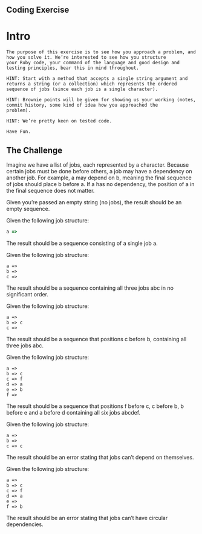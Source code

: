 ## Coding Exercise

# Intro

```
The purpose of this exercise is to see how you approach a problem, and how you solve it. We’re interested to see how you structure
your Ruby code, your command of the language and good design and testing principles, bear this in mind throughout.

HINT: Start with a method that accepts a single string argument and returns a string (or a collection) which represents the ordered
sequence of jobs (since each job is a single character).

HINT: Brownie points will be given for showing us your working (notes, commit history, some kind of idea how you approached the
problem).

HINT: We’re pretty keen on tested code.

Have Fun.
```
## The Challenge

Imagine we have a list of jobs, each represented by a character. Because certain jobs must be done before others, a job may have a
dependency on another job. For example, a may depend on b, meaning the final sequence of jobs should place b before a. If a has no
dependency, the position of a in the final sequence does not matter.

Given you’re passed an empty string (no jobs), the result should be an empty sequence.

Given the following job structure:

```ruby
a =>
```
The result should be a sequence consisting of a single job a.

Given the following job structure:

```
a =>
b =>
c =>
```
The result should be a sequence containing all three jobs abc in no significant order.

Given the following job structure:
```
a =>
b => c
c =>
```
The result should be a sequence that positions c before b, containing all three jobs abc.

Given the following job structure:
```
a =>
b => c
c => f
d => a
e => b
f =>
```
The result should be a sequence that positions f before c, c before b, b before e and a before d containing all six jobs abcdef.

Given the following job structure:

```
a =>
b =>
c => c
```
The result should be an error stating that jobs can’t depend on themselves.

Given the following job structure:

```
a =>
b => c
c => f
d => a
e =>
f => b
```

The result should be an error stating that jobs can’t have circular dependencies.

